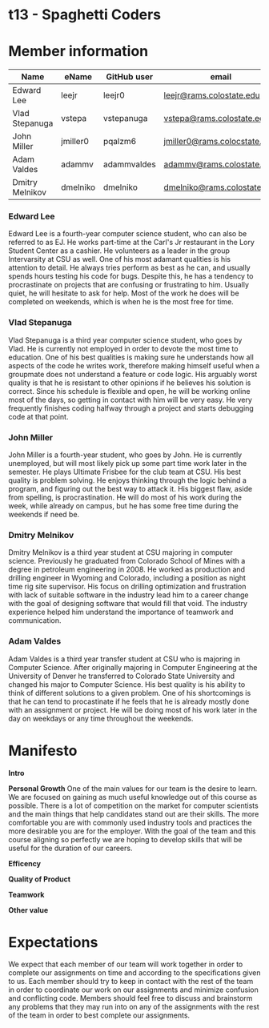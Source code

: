 # t13 - Spaghetti Coders

# Member information
|       Name       |       eName       |       GitHub user       |       email       |       Nickname       |
| ---------------- | ----------------- | ----------------------- | ----------------- | -------------------- |
| Edward Lee       | leejr             | leejr0                  | leejr@rams.colostate.edu | EJ            |
| Vlad Stepanuga   | vstepa            | vstepanuga              | vstepa@rams.colostate.edu | Vlad         |
|John Miller       | jmiller0          | pqalzm6                 | jmiller0@rams.colocstate.edu | N/A       |
|Adam Valdes       | adammv            | adammvaldes             | adammv@rams.colostate.edu    | N/A       |
|Dmitry Melnikov   | dmelniko          | dmelniko                | dmelniko@rams.colostate.edu    | N/A     |


### Edward Lee
Edward Lee is a fourth-year computer science student, who can also be referred to as EJ. He works part-time at the Carl's Jr restaurant in the Lory Student Center as a cashier. He volunteers as a leader in the group Intervarsity at CSU as well. One of his most adamant qualities is his attention to detail. He always tries perform as best as he can, and usually spends hours testing his code for bugs. Despite this, he has a tendency to procrastinate on projects that are confusing or frustrating to him. Usually quiet, he will hesitate to ask for help. Most of the work he does will be completed on weekends, which is when he is the most free for time.

### Vlad Stepanuga
Vlad Stepanuga is a third year computer science student, who goes by Vlad. He is currently not employed in order to devote the most time to education. One of his best qualities is making sure he understands how all aspects of the code he writes work, therefore making himself useful when a groupmate does not understand a feature or code logic. His arguably worst quality is that he is resistant to other opinions if he believes his solution is correct. Since his schedule is flexible and open, he will be working online most of the days, so getting in contact with him will be very easy. He very frequently finishes coding halfway through a project and starts debugging code at that point.

### John Miller 
John Miller is a fourth-year student, who goes by John. He is currently unemployed, but will most likely pick up some part time work later in the semester. He plays Ultimate Frisbee for the club team at CSU. His best quality is problem solving. He enjoys thinking through the logic behind a program, and figuring out the best way to attack it. His biggest flaw, aside from spelling, is procrastination. He will do most of his work during the week, while already on campus, but he has some free time during the weekends if need be. 

### Dmitry Melnikov
Dmitry Melnikov is a third year student at CSU majoring in computer science. Previously he graduated from Colorado School of Mines with a degree in petroleum engineering in 2008. He worked as production and drilling engineer in Wyoming and Colorado, including a position as night time rig site supervisor. His focus on drilling optimization and frustration with lack of suitable software in the industry lead him to a career change with the goal of designing software that would fill that void. The industry experience helped him understand the importance of teamwork and communication. 

### Adam Valdes
Adam Valdes is a third year transfer student at CSU who is majoring in Computer Science.  After originally majoring in Computer Engineering at the University of Denver he transferred to Colorado State University and changed his major to Computer Science.  His best quality is his ability to think of different solutions to a given problem.  One of his shortcomings is that he can tend to procastinate if he feels that he is already mostly done with an assignment or project.  He will be doing most of his work later in the day on weekdays or any time throughout the weekends.  

# Manifesto
**Intro**

**Personal Growth**
  One of the main values for our team is the desire to learn. We are focused on gaining as much useful knowledge out of this course as possible. There is a lot of competition on the market for computer scientists and the main things that help candidates stand out are their skills. The more comfortable you are with commonly used industry tools and practices the more desirable you are for the employer. With the goal of the team and this course aligning so perfectly we are hoping to develop skills that will be useful for the duration of our careers.  

**Efficency** 

**Quality of Product**

**Teamwork**

**Other value**

# Expectations
We expect that each member of our team will work together in order to complete our assignments on time and according to the specifications given to us.  Each member should try to keep in contact with the rest of the team in order to coordinate our work on our assignments and minimize confusion and conflicting code.  Members should feel free to discuss and brainstorm any problems that they may run into on any of the assignments with the rest of the team in order to best complete our assignments.
